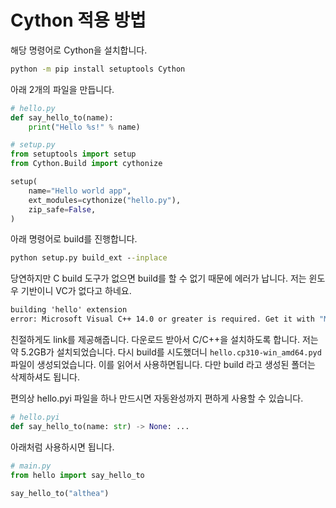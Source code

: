 # Cython 적용 방법

해당 명령어로 Cython을 설치합니다.

```cmd
python -m pip install setuptools Cython
```

아래 2개의 파일을 만듭니다.

```python
# hello.py
def say_hello_to(name):
    print("Hello %s!" % name)
```

```python
# setup.py
from setuptools import setup
from Cython.Build import cythonize

setup(
    name="Hello world app",
    ext_modules=cythonize("hello.py"),
    zip_safe=False,
)
```

아래 명령어로 build를 진행합니다.

```cmd
python setup.py build_ext --inplace
```

당연하지만 C build 도구가 없으면 build를 할 수 없기 때문에 에러가 납니다. 저는 윈도우 기반이니 VC가 없다고 하네요.

```cmd
building 'hello' extension
error: Microsoft Visual C++ 14.0 or greater is required. Get it with "Microsoft C++ Build Tools": https://visualstudio.microsoft.com/visual-cpp-build-tools/  
```

친절하게도 link를 제공해줍니다. 다운로드 받아서 C/C++을 설치하도록 합니다. 저는 약 5.2GB가 설치되었습니다. 다시 build를 시도했더니 `hello.cp310-win_amd64.pyd` 파일이 생성되었습니다. 이를 읽어서 사용하면됩니다. 다만 build 라고 생성된 폴더는 삭제하셔도 됩니다.

편의상 hello.pyi 파일을 하나 만드시면 자동완성까지 편하게 사용할 수 있습니다.

```python
# hello.pyi
def say_hello_to(name: str) -> None: ...
```

아래처럼 사용하시면 됩니다.

```python
# main.py
from hello import say_hello_to

say_hello_to("althea")
```
